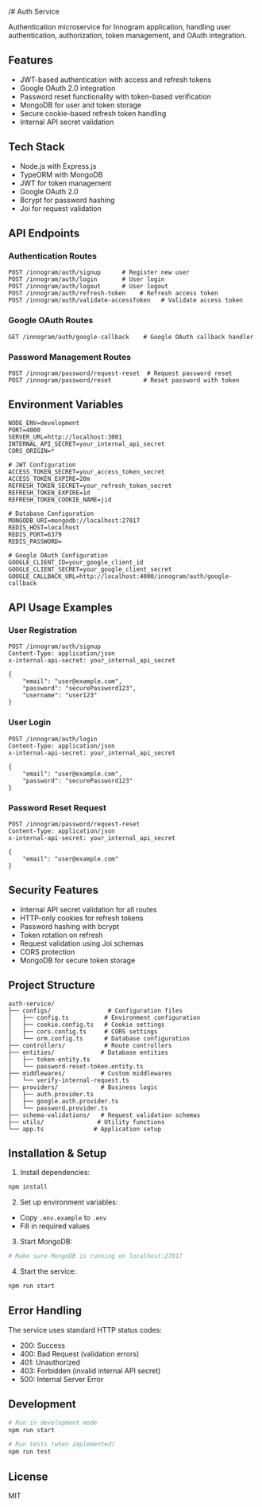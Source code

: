 /# Auth Service

Authentication microservice for Innogram application, handling user authentication, authorization, token management, and OAuth integration.

## Features

- JWT-based authentication with access and refresh tokens
- Google OAuth 2.0 integration
- Password reset functionality with token-based verification
- MongoDB for user and token storage
- Secure cookie-based refresh token handling
- Internal API secret validation

## Tech Stack

- Node.js with Express.js
- TypeORM with MongoDB
- JWT for token management
- Google OAuth 2.0
- Bcrypt for password hashing
- Joi for request validation

## API Endpoints

### Authentication Routes

```http
POST /innogram/auth/signup      # Register new user
POST /innogram/auth/login       # User login
POST /innogram/auth/logout      # User logout
POST /innogram/auth/refresh-token    # Refresh access token
POST /innogram/auth/validate-accessToken   # Validate access token
```

### Google OAuth Routes

```http
GET /innogram/auth/google-callback    # Google OAuth callback handler
```

### Password Management Routes

```http
POST /innogram/password/request-reset  # Request password reset
POST /innogram/password/reset         # Reset password with token
```

## Environment Variables

```env
NODE_ENV=development
PORT=4000
SERVER_URL=http://localhost:3001
INTERNAL_API_SECRET=your_internal_api_secret
CORS_ORIGIN=*

# JWT Configuration
ACCESS_TOKEN_SECRET=your_access_token_secret
ACCESS_TOKEN_EXPIRE=20m
REFRESH_TOKEN_SECRET=your_refresh_token_secret
REFRESH_TOKEN_EXPIRE=1d
REFRESH_TOKEN_COOKIE_NAME=jid

# Database Configuration
MONGODB_URI=mongodb://localhost:27017
REDIS_HOST=localhost
REDIS_PORT=6379
REDIS_PASSWORD=

# Google OAuth Configuration
GOOGLE_CLIENT_ID=your_google_client_id
GOOGLE_CLIENT_SECRET=your_google_client_secret
GOOGLE_CALLBACK_URL=http://localhost:4000/innogram/auth/google-callback
```

## API Usage Examples

### User Registration

```http
POST /innogram/auth/signup
Content-Type: application/json
x-internal-api-secret: your_internal_api_secret

{
    "email": "user@example.com",
    "password": "securePassword123",
    "username": "user123"
}
```

### User Login

```http
POST /innogram/auth/login
Content-Type: application/json
x-internal-api-secret: your_internal_api_secret

{
    "email": "user@example.com",
    "password": "securePassword123"
}
```

### Password Reset Request

```http
POST /innogram/password/request-reset
Content-Type: application/json
x-internal-api-secret: your_internal_api_secret

{
    "email": "user@example.com"
}
```

## Security Features

- Internal API secret validation for all routes
- HTTP-only cookies for refresh tokens
- Password hashing with bcrypt
- Token rotation on refresh
- Request validation using Joi schemas
- CORS protection
- MongoDB for secure token storage

## Project Structure

```
auth-service/
├── configs/                # Configuration files
│   ├── config.ts          # Environment configuration
│   ├── cookie.config.ts   # Cookie settings
│   ├── cors.config.ts     # CORS settings
│   └── orm.config.ts      # Database configuration
├── controllers/           # Route controllers
├── entities/             # Database entities
│   ├── token-entity.ts
│   └── password-reset-token.entity.ts
├── middlewares/          # Custom middlewares
│   └── verify-internal-request.ts
├── providers/            # Business logic
│   ├── auth.provider.ts
│   ├── google.auth.provider.ts
│   └── password.provider.ts
├── schema-validations/   # Request validation schemas
├── utils/               # Utility functions
└── app.ts              # Application setup
```

## Installation & Setup

1. Install dependencies:

```bash
npm install
```

2. Set up environment variables:

- Copy `.env.example` to `.env`
- Fill in required values

3. Start MongoDB:

```bash
# Make sure MongoDB is running on localhost:27017
```

4. Start the service:

```bash
npm run start
```

## Error Handling

The service uses standard HTTP status codes:

- 200: Success
- 400: Bad Request (validation errors)
- 401: Unauthorized
- 403: Forbidden (invalid internal API secret)
- 500: Internal Server Error

## Development

```bash
# Run in development mode
npm run start

# Run tests (when implemented)
npm run test
```

## License

MIT
